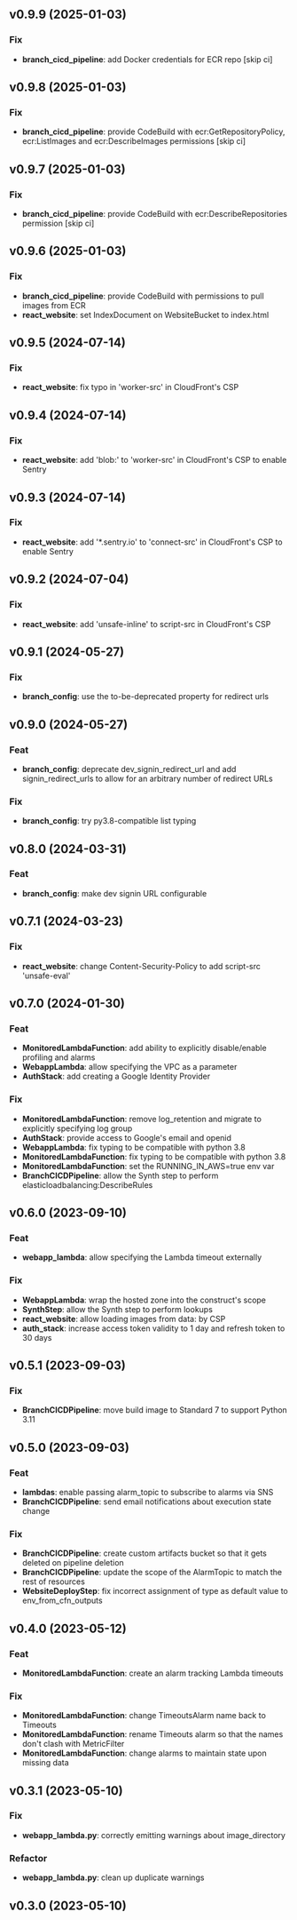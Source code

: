 ## v0.9.9 (2025-01-03)

### Fix

- **branch_cicd_pipeline**: add Docker credentials for ECR repo [skip ci]

## v0.9.8 (2025-01-03)

### Fix

- **branch_cicd_pipeline**: provide CodeBuild with ecr:GetRepositoryPolicy, ecr:ListImages and ecr:DescribeImages permissions [skip ci]

## v0.9.7 (2025-01-03)

### Fix

- **branch_cicd_pipeline**: provide CodeBuild with ecr:DescribeRepositories permission [skip ci]

## v0.9.6 (2025-01-03)

### Fix

- **branch_cicd_pipeline**: provide CodeBuild with permissions to pull images from ECR
- **react_website**: set IndexDocument on WebsiteBucket to index.html

## v0.9.5 (2024-07-14)

### Fix

- **react_website**: fix typo in 'worker-src' in CloudFront's CSP

## v0.9.4 (2024-07-14)

### Fix

- **react_website**: add 'blob:' to 'worker-src' in CloudFront's CSP to enable Sentry

## v0.9.3 (2024-07-14)

### Fix

- **react_website**: add '*.sentry.io' to 'connect-src' in CloudFront's CSP to enable Sentry

## v0.9.2 (2024-07-04)

### Fix

- **react_website**: add 'unsafe-inline' to script-src in CloudFront's CSP

## v0.9.1 (2024-05-27)

### Fix

- **branch_config**: use the to-be-deprecated property for redirect urls

## v0.9.0 (2024-05-27)

### Feat

- **branch_config**: deprecate dev_signin_redirect_url and add signin_redirect_urls to allow for an arbitrary number of redirect URLs

### Fix

- **branch_config**: try py3.8-compatible list typing

## v0.8.0 (2024-03-31)

### Feat

- **branch_config**: make dev signin URL configurable

## v0.7.1 (2024-03-23)

### Fix

- **react_website**: change Content-Security-Policy to add script-src 'unsafe-eval'

## v0.7.0 (2024-01-30)

### Feat

- **MonitoredLambdaFunction**: add ability to explicitly disable/enable profiling and alarms
- **WebappLambda**: allow specifying the VPC as a parameter
- **AuthStack**: add creating a Google Identity Provider

### Fix

- **MonitoredLambdaFunction**: remove log_retention and migrate to explicitly specifying log group
- **AuthStack**: provide access to Google's email and openid
- **WebappLambda**: fix typing to be compatible with python 3.8
- **MonitoredLambdaFunction**: fix typing to be compatible with python 3.8
- **MonitoredLambdaFunction**: set the RUNNING_IN_AWS=true env var
- **BranchCICDPipeline**: allow the Synth step to perform elasticloadbalancing:DescribeRules

## v0.6.0 (2023-09-10)

### Feat

- **webapp_lambda**: allow specifying the Lambda timeout externally

### Fix

- **WebappLambda**: wrap the hosted zone into the construct's scope
- **SynthStep**: allow the Synth step to perform lookups
- **react_website**: allow loading images from data: by CSP
- **auth_stack**: increase access token validity to 1 day and refresh token to 30 days

## v0.5.1 (2023-09-03)

### Fix

- **BranchCICDPipeline**: move build image to Standard 7 to support Python 3.11

## v0.5.0 (2023-09-03)

### Feat

- **lambdas**: enable passing alarm_topic to subscribe to alarms via SNS
- **BranchCICDPipeline**: send email notifications about execution state change

### Fix

- **BranchCICDPipeline**: create custom artifacts bucket so that it gets deleted on pipeline deletion
- **BranchCICDPipeline**: update the scope of the AlarmTopic to match the rest of resources
- **WebsiteDeployStep**: fix incorrect assignment of type as default value to env_from_cfn_outputs

## v0.4.0 (2023-05-12)

### Feat

- **MonitoredLambdaFunction**: create an alarm tracking Lambda timeouts

### Fix

- **MonitoredLambdaFunction**: change TimeoutsAlarm name back to Timeouts
- **MonitoredLambdaFunction**: rename Timeouts alarm so that the names don't clash with MetricFilter
- **MonitoredLambdaFunction**: change alarms to maintain state upon missing data

## v0.3.1 (2023-05-10)

### Fix

- **webapp_lambda.py**: correctly emitting warnings about image_directory

### Refactor

- **webapp_lambda.py**: clean up duplicate warnings

## v0.3.0 (2023-05-10)
